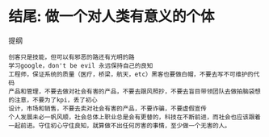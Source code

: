 # 结尾: 做一个对人类有意义的个体

提纲

    创客只是技能，但可以有邪恶的路还有光明的路
    学习google，don't be evil 永远保持自己的良知
    工程师，保证系统的质量（医疗，桥梁，航天，etc）黑客也要做白帽，不要去写不可维护的代码
    产品和管理，不要去做对社会有害的产品，不要去跟风照抄，不要去盲目带领团队去做拍脑袋想的注意，不要为了kpi，丢了初心
    设计，市场和销售，不要去卖对社会有害的产品，不要诈骗，不要虚假宣传
    个人发展未必一帆风顺，社会总体上职业总是会有更替的，科技在不断前进，而社会也应该跟着一起前进。守住初心守住良知，就算做不出任何厉害的事情，至少做一个无害的人。